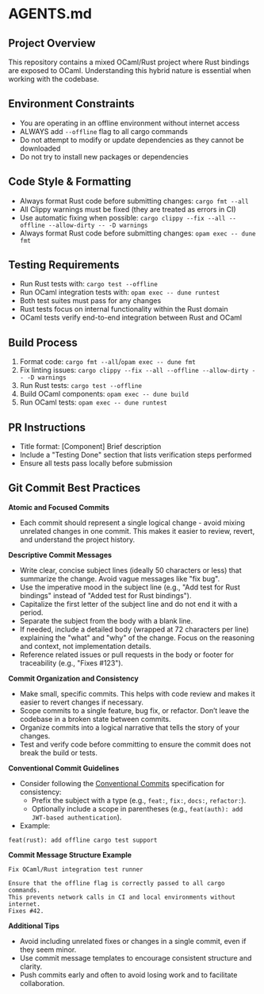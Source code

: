 # AGENTS.md

## Project Overview
This repository contains a mixed OCaml/Rust project where Rust bindings are exposed to OCaml. Understanding this hybrid nature is essential when working with the codebase.

## Environment Constraints
- You are operating in an offline environment without internet access
- ALWAYS add `--offline` flag to all cargo commands
- Do not attempt to modify or update dependencies as they cannot be downloaded
- Do not try to install new packages or dependencies

## Code Style & Formatting
- Always format Rust code before submitting changes: `cargo fmt --all`
- All Clippy warnings must be fixed (they are treated as errors in CI)
- Use automatic fixing when possible: `cargo clippy --fix --all --offline --allow-dirty -- -D warnings`
- Always format Rust code before submitting changes: `opam exec -- dune fmt`

## Testing Requirements
- Run Rust tests with: `cargo test --offline`
- Run OCaml integration tests with: `opam exec -- dune runtest`
- Both test suites must pass for any changes
- Rust tests focus on internal functionality within the Rust domain
- OCaml tests verify end-to-end integration between Rust and OCaml

## Build Process
1. Format code: `cargo fmt --all`/`opam exec -- dune fmt`
2. Fix linting issues: `cargo clippy --fix --all --offline --allow-dirty -- -D warnings`
3. Run Rust tests: `cargo test --offline`
4. Build OCaml components: `opam exec -- dune build`
5. Run OCaml tests: `opam exec -- dune runtest`

## PR Instructions
- Title format: [Component] Brief description
- Include a "Testing Done" section that lists verification steps performed
- Ensure all tests pass locally before submission

## Git Commit Best Practices

**Atomic and Focused Commits**

- Each commit should represent a single logical change - avoid mixing unrelated changes in one commit. This makes it easier to review, revert, and understand the project history.

**Descriptive Commit Messages**

- Write clear, concise subject lines (ideally 50 characters or less) that summarize the change. Avoid vague messages like "fix bug".
- Use the imperative mood in the subject line (e.g., "Add test for Rust bindings" instead of "Added test for Rust bindings").
- Capitalize the first letter of the subject line and do not end it with a period.
- Separate the subject from the body with a blank line.
- If needed, include a detailed body (wrapped at 72 characters per line) explaining the "what" and "why" of the change. Focus on the reasoning and context, not implementation details.
- Reference related issues or pull requests in the body or footer for traceability (e.g., "Fixes \#123").

**Commit Organization and Consistency**

- Make small, specific commits. This helps with code review and makes it easier to revert changes if necessary.
- Scope commits to a single feature, bug fix, or refactor. Don’t leave the codebase in a broken state between commits.
- Organize commits into a logical narrative that tells the story of your changes.
- Test and verify code before committing to ensure the commit does not break the build or tests.

**Conventional Commit Guidelines**

- Consider following the [Conventional Commits](https://www.conventionalcommits.org/) specification for consistency:
    - Prefix the subject with a type (e.g., `feat:`, `fix:`, `docs:`, `refactor:`).
    - Optionally include a scope in parentheses (e.g., `feat(auth): add JWT-based authentication`).
- Example:

```
feat(rust): add offline cargo test support
```


**Commit Message Structure Example**

```
Fix OCaml/Rust integration test runner

Ensure that the offline flag is correctly passed to all cargo commands.
This prevents network calls in CI and local environments without internet.
Fixes #42.
```

**Additional Tips**

- Avoid including unrelated fixes or changes in a single commit, even if they seem minor.
- Use commit message templates to encourage consistent structure and clarity.
- Push commits early and often to avoid losing work and to facilitate collaboration.

